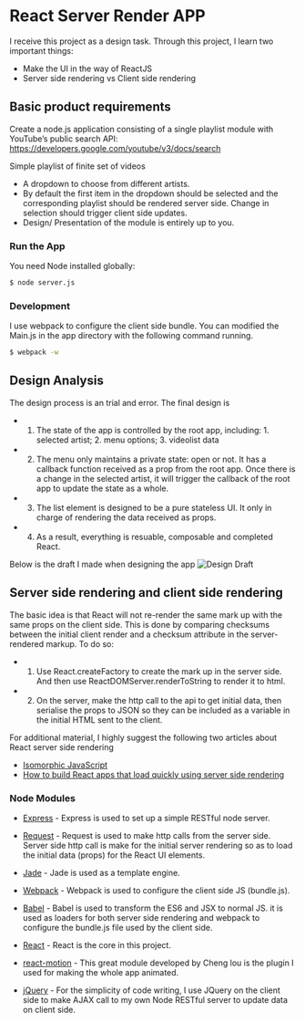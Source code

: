 # React Server Render APP

I receive this project as a design task. Through this project, I learn two important things:
 - Make the UI in the way of ReactJS
 - Server side rendering vs Client side rendering

## Basic product requirements 
Create a node.js application consisting of a single playlist module with YouTube’s public search API: https://developers.google.com/youtube/v3/docs/search

Simple playlist of finite set of videos 
 - A dropdown to choose from different artists.
 - By default the first item in the dropdown should be selected and the corresponding playlist should be rendered server side. Change in selection should trigger client side updates.
 - Design/ Presentation of the module is entirely up to you. 

### Run the App

You need Node installed globally:

```sh
$ node server.js
```

### Development
I use webpack to configure the client side bundle. You can modified the Main.js in the app directory with the following command running.

```sh
$ webpack -w
```

## Design Analysis
The design process is an trial and error. The final design is 
 - 1. The state of the app is controlled by the root app, including: 1. selected artist; 2. menu options; 3. videolist data
 - 2. The menu only maintains a private state: open or not. It has a callback function received as a prop from the root app. Once there is a change in the selected artist, it will trigger the callback of the root app to update the state as a whole.
 - 3. The list element is designed to be a pure stateless UI. It only in charge of rendering the data received as props.
 - 4. As a result, everything is resuable, composable and completed React.

Below is the draft I made when designing the app
![Design Draft](https://raw.githubusercontent.com/hkjpotato/react-server-render-app/draft.jpg)

## Server side rendering and client side rendering
The basic idea is that React will not re-render the same mark up with the same props on the client side. This is done by comparing checksums between the initial client render and a checksum attribute in the server-rendered markup. To do so:

 - 1. Use React.createFactory to create the mark up in the server side. And then use ReactDOMServer.renderToString to render it to html.
 - 2. On the server, make the http call to the api to get initial data, then serialise the props to JSON so they can be included as a variable in the initial HTML sent to the client. 
 
For additional material, I highly suggest the following two articles about React server side rendering
 - [Isomorphic JavaScript]
 - [How to build React apps that load quickly using server side rendering]

### Node Modules 
* [Express] - Express is used to set up a simple RESTful node server.
* [Request] - Request is used to make http calls from the server side. Server side http call is make for the initial server rendering so as to load the initial data (props) for the React UI elements.
* [Jade] - Jade is used as a template engine.
* [Webpack] - Webpack is used to configure the client side JS (bundle.js).
* [Babel] - Babel is used to transform the ES6 and JSX to normal JS. it is used as loaders for both server side rendering and webpack to configure the bundle.js file used by the client side.
* [React] - React is the core in this project. 
* [react-motion] - This great module developed by Cheng lou is the plugin I used for making the whole app animated.
* [jQuery] - For the simplicity of code writing, I use JQuery on the client side to make AJAX call to my own Node RESTful server to update data on client side.


   [Express]: <http://expressjs.com>
   [Request]: <https://github.com/request/request>
   [Jade]: <https://www.npmjs.com/package/jade>
   [Webpack]: <https://www.npmjs.com/package/webpack>
   [Babel]: <https://www.npmjs.com/package/babel>
   [React]: <https://www.npmjs.com/package/react>
   [react-motion]: <https://www.npmjs.com/package/react-motion>
   [jQuery]: <http://jquery.com>

   
   [Isomorphic JavaScript]: <http://reactjsnews.com/isomorphic-javascript-with-react-node/>
   [How to build React apps that load quickly using server side rendering]:  <https://www.terlici.com/2015/03/18/fast-react-loading-server-rendering.html>


